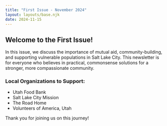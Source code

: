 ```yaml
---
title: "First Issue - November 2024"
layout: layouts/base.njk
date: 2024-11-15
---
```


## Welcome to the First Issue!

In this issue, we discuss the importance of mutual aid, community-building, and supporting vulnerable populations in Salt Lake City. This newsletter is for everyone who believes in practical, commonsense solutions for a stronger, more compassionate community.

### Local Organizations to Support:
- Utah Food Bank
- Salt Lake City Mission
- The Road Home
- Volunteers of America, Utah

Thank you for joining us on this journey!

